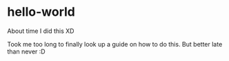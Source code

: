 # hello-world
About time I did this XD

Took me too long to finally look up a guide on how to do this. But better late than never :D
